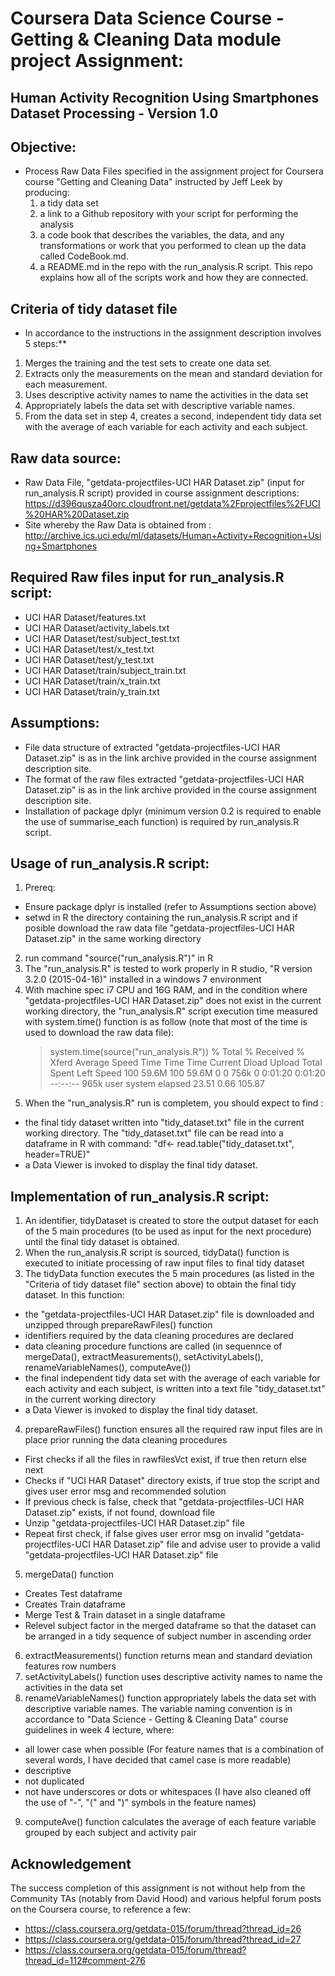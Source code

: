 # Coursera Data Science Course - Getting & Cleaning Data module project Assignment:
## Human Activity Recognition Using Smartphones Dataset Processing - Version 1.0

## Objective:
- Process Raw Data Files specified in the assignment project for Coursera course "Getting and Cleaning Data" instructed by Jeff Leek by producing:
  1. a tidy data set
  2. a link to a Github repository with your script for performing the analysis
  3. a code book that describes the variables, the data, and any transformations or work that you performed to clean up the data called CodeBook.md. 
  4. a README.md in the repo with the run_analysis.R script. This repo explains how all of the scripts work and how they are connected.

## Criteria of tidy dataset file
- In accordance to the instructions in the assignment description involves 5 steps:**
1. Merges the training and the test sets to create one data set.
2. Extracts only the measurements on the mean and standard deviation for each measurement. 
3. Uses descriptive activity names to name the activities in the data set
4. Appropriately labels the data set with descriptive variable names. 
5. From the data set in step 4, creates a second, independent tidy data set with the average of each variable for each activity and each subject.

## Raw data source: 
- Raw Data File, "getdata-projectfiles-UCI HAR Dataset.zip" (input for run_analysis.R script) provided in course assignment descriptions: https://d396qusza40orc.cloudfront.net/getdata%2Fprojectfiles%2FUCI%20HAR%20Dataset.zip
- Site whereby the Raw Data is obtained from : http://archive.ics.uci.edu/ml/datasets/Human+Activity+Recognition+Using+Smartphones 

## Required Raw files input for run_analysis.R script:
- UCI HAR Dataset/features.txt
- UCI HAR Dataset/activity_labels.txt
- UCI HAR Dataset/test/subject_test.txt
- UCI HAR Dataset/test/x_test.txt
- UCI HAR Dataset/test/y_test.txt
- UCI HAR Dataset/train/subject_train.txt
- UCI HAR Dataset/train/x_train.txt
- UCI HAR Dataset/train/y_train.txt

## Assumptions:
- File data structure of extracted "getdata-projectfiles-UCI HAR Dataset.zip" is as in the link archive provided in the course assignment description site.
- The format of the raw files extracted "getdata-projectfiles-UCI HAR Dataset.zip" is as in the link archive provided in the course assignment description site.
- Installation of package dplyr (minimum version 0.2 is required to enable the use of summarise_each function) is required by run_analysis.R script.

## Usage of run_analysis.R script:
1. Prereq:
  - Ensure package dplyr is installed (refer to Assumptions section above)
  - setwd in R the directory containing the run_analysis.R script and if posible download the raw data file "getdata-projectfiles-UCI HAR Dataset.zip" in the same working directory
2. run command "source("run_analysis.R")" in R
3. The "run_analysis.R" is tested to work properly in R studio, "R version 3.2.0 (2015-04-16)" installed in a windows 7 environment
4. With machine spec i7 CPU and 16G RAM, and in the condition where "getdata-projectfiles-UCI HAR Dataset.zip" does not exist in the current working directory, the "run_analysis.R" script execution time measured with system.time() function is as follow (note that most of the time is used to download the raw data file):
    > system.time(source("run_analysis.R"))
      % Total    % Received % Xferd  Average Speed   Time    Time     Time  Current
                                     Dload  Upload   Total   Spent    Left  Speed
    100 59.6M  100 59.6M    0     0   756k      0  0:01:20  0:01:20 --:--:--  965k
       user  system elapsed 
      23.51    0.66  105.87
5. When the "run_analysis.R" run is completem, you should expect to find :
  - the final tidy dataset written into "tidy_dataset.txt" file in the current working directory. The "tidy_dataset.txt" file can be read into a dataframe in R with command: 
      "df<- read.table("tidy_dataset.txt", header=TRUE)"
  - a Data Viewer is invoked to display the final tidy dataset.

## Implementation of run_analysis.R script:
1. An identifier, tidyDataset is created to store the output dataset for each of the 5 main procedures (to be used as input for the next procedure) until the final tidy dataset is obtained.
2. When the run_analysis.R script is sourced, tidyData() function is executed to initiate processing of raw input files to final tidy dataset
3. The tidyData function executes the 5 main procedures (as listed in the "Criteria of tidy dataset file" section above) to obtain the final tidy dataset. In this function:
  - the "getdata-projectfiles-UCI HAR Dataset.zip" file is downloaded and unzipped through prepareRawFiles() function
  - identifiers required by the data cleaning procedures are declared
  - data cleaning procedure functions are called (in sequennce of mergeData(), extractMeasurements(), setActivityLabels(), renameVariableNames(), computeAve())
  - the final independent tidy data set with the average of each variable for each activity and each subject, is written into a text file "tidy_dataset.txt" in the current working directory
  - a Data Viewer is invoked to display the final tidy dataset.
4. prepareRawFiles() function ensures all the required raw input files are in place prior running the data cleaning procedures
  - First checks if all the files in rawfilesVct exist, if true then return else next
  - Checks if "UCI HAR Dataset" directory exists, if true stop the script and gives user error msg and recommended solution
  - If previous check is false, check that "getdata-projectfiles-UCI HAR Dataset.zip" exists, if not found, download file
  - Unzip "getdata-projectfiles-UCI HAR Dataset.zip" file
  - Repeat first check, if false gives user error msg on invalid "getdata-projectfiles-UCI HAR Dataset.zip" file and advise user to provide a valid "getdata-projectfiles-UCI HAR Dataset.zip" file
5. mergeData() function
  - Creates Test dataframe
  - Creates Train dataframe
  - Merge Test & Train dataset in a single dataframe
  - Relevel subject factor in the merged dataframe so that the dataset can be arranged in a tidy sequence of subject number in ascending order
6. extractMeasurements() function returns mean and standard deviation features row numbers
7. setActivityLabels() function uses descriptive activity names to name the activities in the data set
8. renameVariableNames() function appropriately labels the data set with descriptive variable names. The variable naming convention is in accordance to "Data Science - Getting & Cleaning Data" course guidelines in week 4 lecture, where:
  - all lower case when possible (For feature names that is a combination of several words, I have decided that camel case is more readable)
  - descriptive
  - not duplicated
  - not have underscores or dots or whitespaces (I have also cleaned off the use of "-", "(" and ")" symbols in the feature names)
9. computeAve() function calculates the average of each feature variable grouped by each subject and activity pair

## Acknowledgement 
The success completion of this assignment is not without help from the Community TAs (notably from David Hood) and various helpful forum posts on the Coursera course, to reference a few:
- https://class.coursera.org/getdata-015/forum/thread?thread_id=26
- https://class.coursera.org/getdata-015/forum/thread?thread_id=27 
- https://class.coursera.org/getdata-015/forum/thread?thread_id=112#comment-276
